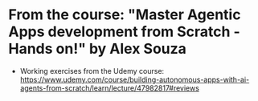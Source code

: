 # From the course: "Master Agentic Apps development from Scratch - Hands on!"  by Alex Souza

* Working exercises from the Udemy course: https://www.udemy.com/course/building-autonomous-apps-with-ai-agents-from-scratch/learn/lecture/47982817#reviews

